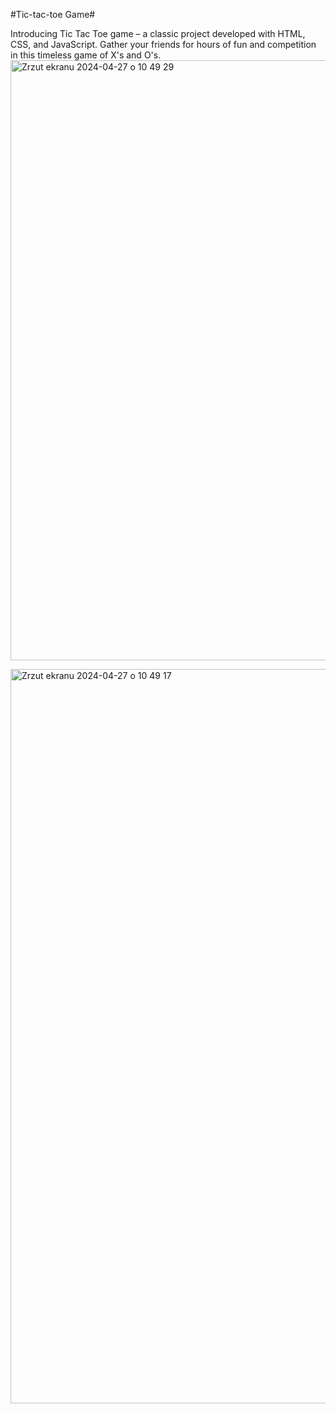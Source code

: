 #Tic-tac-toe Game#


Introducing Tic Tac Toe game – a classic project developed with HTML, CSS, and JavaScript. Gather your friends for hours of fun and competition in this timeless game of X's and O's. 
<img width="960" alt="Zrzut ekranu 2024-04-27 o 10 49 29" src="https://github.com/juliaszczepanek/ticktacktoe/assets/126453908/dd50afb4-c3f1-49ca-9af6-9bc1804d4209">


<img width="1175" alt="Zrzut ekranu 2024-04-27 o 10 49 17" src="https://github.com/juliaszczepanek/ticktacktoe/assets/126453908/9df1703d-4ccf-4f1a-88f8-485fd3749cd1">
